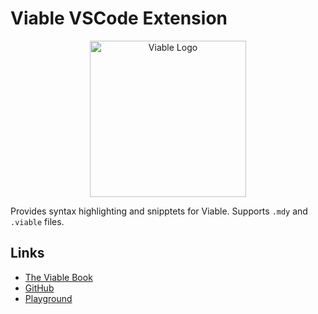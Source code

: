 # Viable VSCode Extension

<p align="center">
    <img alt="Viable Logo" height="250px" src="https://user-images.githubusercontent.com/14347895/159065887-51a2d948-ae6f-48c4-9dd2-1ee69e76b19f.png">
</p>

Provides syntax highlighting and snipptets for Viable.
Supports `.mdy` and `.viable` files.

## Links

- [The Viable Book](https://yoav-lavi.github.io/viable/book)
- [GitHub](https://github.com/yoav-lavi/viable)
- [Playground](https://viable-playground.vercel.app)
